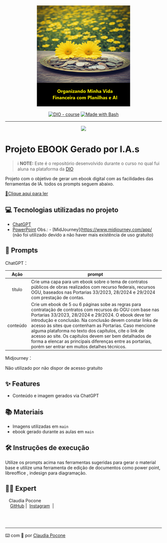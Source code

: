 <p align="center">
<img 
    src="https://github.com/ClaudiaPocone/Como-organizar-sua-vida-Financeira-com-Planilhas-Inteligentes-e-IA/blob/a59952ad6085dd759afb959ec9a171ca92f7803b/Flores-%20Controle%20Financeiro.png"
    width="300"
/>

<p align="center">
<a href="https://dio.me/"><img src="https://img.shields.io/badge/DIO-Course-28DA77?logo=youtube" alt="DIO - course"></a>
<a href="https://www.gnu.org/software/bash/" title="Go to Bash homepage"><img src="https://img.shields.io/badge/Prompt-Project-blue?logo=gnu-bash&amp;logoColor=white" alt="Made with Bash"></a></p>

-------


<p align="center">
<img 
    src="./assets/cover.png"
    width="400"  
/>
</p>

# Projeto EBOOK Gerado por I.A.s


 > ℹ️ **NOTE:** Este é o repositório desenvolvido durante o curso no qual fui aluna na plataforma da [DIO](https://dio.me)

Projeto com o objetivo de gerar um ebook digital com as facilidades das ferramentas de IA. todos os prompts
seguem abaixo.

<a href="https://github.com/ClaudiaPocone/ebook-curso-DIO/blob/main/e-book curso IA.pdf" title="View PDF now"> 📕Clique aqui para ler</a>

## 💻 Tecnologias utilizadas no projeto

- [ChatGPT](https://chat.openai.com/) 
- [PowerPoint](https://www.microsoft.com/en/microsoft-365/powerpoint)
Obs.: - [MidJourney](https://www.midjourney.com/app/ (não foi utilizado devido a não haver mais existência de uso gratuito)

## 🧠 Prompts


ChatGPT：

|   Ação   | prompt                                                                                                                                                                                                                                                                         |
| :------: | ------------------------------------------------------------------------------------------------------------------------------------------------------------------------------------------------------------------------------------------------------------------------------ |
|  título  | Crie uma capa para um ebook sobre o tema de contratos públicos de obras realizados com recurso federais, recursos OGU, baseados nas Portarias 33/2023, 28/2024 e 29/2024 com prestação de contas.                                          |
| conteúdo | Crie um ebook de 5 ou 6 páginas sobe as regras para contratação de contratos com recursos do OGU com base nas Portarias 33/2023, 28/2024 e 29/2024. O ebook deve ter introdução e conclusão. Na conclusão devem constar links de acesso às sites que contenham as Portarias. Caso mencione alguma plataforma no texto dos capítulos, cite o link de acesso ao site. Os capítulos devem ser bem detalhados de forma a elencar as principais diferenças entre as portarias, porém ser entrar em muitos detalhes técnicos.


Midjourney：

Não utilizado por não dispor de acesso gratuito

## ✨ Features

- Conteúdo e imagem gerados via ChatGPT

## 📚 Materiais

- Imagens utilizadas em `main`
- ebook gerado durante as aulas em `main`

## 🛠️ Instruções de execução

Utilize os prompts acima nas ferramentas sugeridas para gerar o material base e utilize uma ferramenta de edição de documentos como power point, libreoffice , indesign para diagramação.

## 👨‍💻 Expert

<p>&nbsp&nbsp&nbspClaudia Pocone<br>
    &nbsp&nbsp&nbsp
    <a href="https://github.com/ClaudiaPocone">
    GitHub</a>&nbsp;|&nbsp;
    <a href="https://www.instagram.com/claudinhapocone.exe/">
    Instagram</a>
&nbsp;|&nbsp;</p>
</p>
<br/><br/>
<p>

---

⌨️ com 💜 por [Claudia Pocone](https://github.com/ClaudiaPocone)
